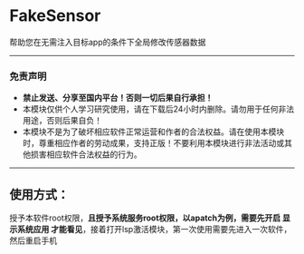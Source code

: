 # FakeSensor
帮助您在无需注入目标app的条件下全局修改传感器数据

----

### 免责声明
- **禁止发送、分享至国内平台！否则一切后果自行承担！**
- 本模块仅供个人学习研究使用，请在下载后24小时内删除。请勿用于任何非法用途，否则后果自负！
- 本模块不是为了破坏相应软件正常运营和作者的合法权益。请在使用本模块时，尊重相应作者的劳动成果，支持正版！不要利用本模块进行非法活动或其他损害相应软件合法权益的行为。

----

## 使用方式：
授予本软件root权限，**且授予系统服务root权限，以apatch为例，需要先开启 显示系统应用 才能看见**，接着打开lsp激活模块，第一次使用需要先进入一次软件，然后重启手机
